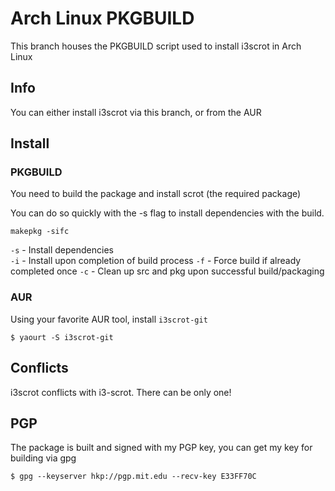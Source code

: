 # Arch Linux PKGBUILD
This branch houses the PKGBUILD script used to install i3scrot in Arch Linux

## Info
You can either install i3scrot via this branch, or from the AUR

## Install
### PKGBUILD
You need to build the package and install scrot (the required package)

You can do so quickly with the -s flag to install dependencies with the build.

`makepkg -sifc`

`-s` - Install dependencies  
`-i` - Install upon completion of build process
`-f` - Force build if already completed once
`-c` - Clean up src and pkg upon successful build/packaging

### AUR
Using your favorite AUR tool, install `i3scrot-git`

`$ yaourt -S i3scrot-git`

## Conflicts
i3scrot conflicts with i3-scrot. There can be only one!

## PGP
The package is built and signed with my PGP key, you can get my key for building via gpg

`$ gpg --keyserver hkp://pgp.mit.edu --recv-key E33FF70C`
